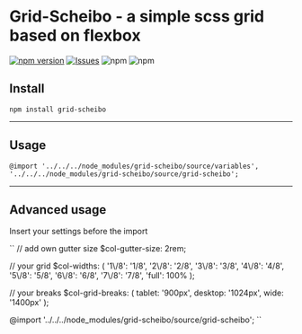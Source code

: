 # Grid-Scheibo - a simple scss grid based on flexbox

[![npm version](https://badge.fury.io/js/grid-scheibo.svg?style=flat)](https://npmjs.org/package/grid-scheibo)
 [![Issues](https://img.shields.io/github/issues/scheibome/grid-scheibo.svg)]( https://github.com/scheibome/grid-scheibo/issues) ![npm](https://img.shields.io/npm/dt/grid-scheibo.svg)
![npm](https://img.shields.io/npm/l/grid-scheibo.svg)


## Install

``npm install grid-scheibo``

---

## Usage

``
@import
'../../../node_modules/grid-scheibo/source/variables',
'../../../node_modules/grid-scheibo/source/grid-scheibo';
``

---

## Advanced usage

Insert your settings before the import

``
// add own gutter size
$col-gutter-size: 2rem;

// your grid
$col-widths: (
  '1\\/8': '1/8',
  '2\\/8': '2/8',
  '3\\/8': '3/8',
  '4\\/8': '4/8',
  '5\\/8': '5/8',
  '6\\/8': '6/8',
  '7\\/8': '7/8',
  'full': 100%
);

// your breaks
$col-grid-breaks: (
  tablet: '900px',
  desktop: '1024px',
  wide: '1400px'
);

@import '../../../node_modules/grid-scheibo/source/grid-scheibo';
``
